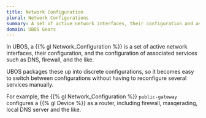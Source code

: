 ```yaml
---
title: Network Configuration
plural: Network Configurations
summary: A set of active network interfaces, their configuration and associated services.
domain: UBOS Gears
---
```


In UBOS, a {{% gl Network_Configuration %}} is a set of active network interfaces,
their configuration, and the configuration of associated services such as DNS,
firewall, and the like.

UBOS packages these up into discrete configurations, so it becomes easy to
switch between configurations without having to reconfigure several services
manually.

For example, the {{% gl Network_Configuration %}} ``public-gateway`` configures
a {{% gl Device %}} as a router, including firewall, masqerading, local DNS server
and the like.

